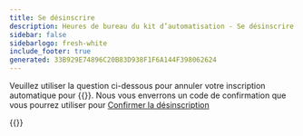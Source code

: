 ```yaml
---
title: Se désinscrire
description: Heures de bureau du kit d’automatisation - Se désinscrire
sidebar: false
sidebarlogo: fresh-white
include_footer: true
generated: 33B929E74896C20B83D938F1F6A144F398062624
---
```


Veuillez utiliser la question ci-dessous pour annuler votre inscription automatique pour {{<product-name>}}. Nous vous enverrons un code de confirmation que vous pourrez utiliser pour [Confirmer la désinscription](/fr/office-hours/unregister-confirm)

{{<questions name="/content/fr/office-hours/unregister.json" completed="Merci d’avoir répondu aux questions de désinscription" shownavigationbuttons="false" locale="fr">}}
